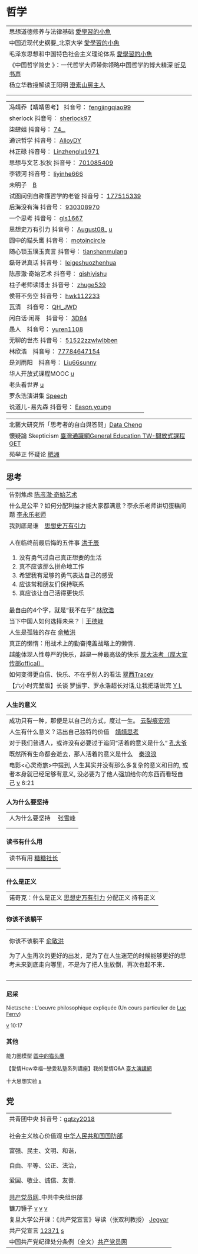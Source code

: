 # 哲学

|                                                                                                        |
| ------------------------------------------------------------------------------------------------------ |
| 思想道德修养与法律基础 [愛學習的小魚](https://www.youtube.com/playlist?list=PLQffpq8PoFDyixmqoppuvNpQQoc6JgGi9)         |
| 中国近现代史纲要\_北京大学 [愛學習的小魚](https://www.youtube.com/playlist?list=PLQffpq8PoFDxpoMwnisy3nAC\_B8ZmpuuP)     |
| 毛泽东思想和中国特色社会主义理论体系 [愛學習的小魚](https://www.youtube.com/playlist?list=PLQffpq8PoFDzZ3J9SGcGAlXfW5om\_sF-w) |
| 《中国哲学简史 》：一代哲学大师带你领略中国哲学的博大精深 [听见书声](https://www.youtube.com/watch?v=6uA7WpNTvlY)                      |
| 杨立华教授解读王阳明 [澄素山房主人](https://www.youtube.com/watch?v=FaCk71\_q4O0)                                      |
|                                                                                                        |
|                                                                                                        |

|                                                                                                                                                                                                                                                                                                                                                              |
| ------------------------------------------------------------------------------------------------------------------------------------------------------------------------------------------------------------------------------------------------------------------------------------------------------------------------------------------------------------ |
| 冯靖乔【靖靖思考】 抖音号： [fengjingqiao99](https://www.douyin.com/user/MS4wLjABAAAAerA6dCI8nbtVFRJPh0yLStwPZfES9vRzKeUsdADNpB4?author\_id=88877039051\&enter\_from=video\_detail\&enter\_method=video\_title\&from\_gid=7002992332815584550\&group\_id=7002992332815584550\&log\_pb=%7B%22impr\_id%22%3A%222021100907475201021207219453131843%22%7D)                    |
| sherlock 抖音号： [sherlock97](https://www.douyin.com/user/MS4wLjABAAAAifWqZtY1vcftF5--FfEhuBgrvWRTTC4RAMyU7N5qxQM?author\_id=99327313958\&enter\_from=video\_detail\&enter\_method=video\_title\&from\_gid=6933930679499640077\&group\_id=6933930679499640077\&log\_pb=%7B%22impr\_id%22%3A%22021633805905394fdbddc0300fff0010a8971da000000247d54aa%22%7D)      |
| 柒肆姐 抖音号： [74\_.](https://www.douyin.com/user/MS4wLjABAAAA3jBulQCKUEm2qsj67djetMhOl2QlapvafS3kxhDqdAE?author\_id=69648476450\&enter\_from=video\_detail\&enter\_method=video\_title\&from\_gid=6933035876838690051\&group\_id=6933035876838690051\&log\_pb=%7B%22impr\_id%22%3A%22021633806027897fdbddc0200ff2f010a97b7190000018132bc3a%22%7D)                |
| 通识哲学 抖音号： [AlloyDY](https://www.douyin.com/user/MS4wLjABAAAA1eF2t7bgLmPl4oxUjLg53nadHJZBejA2EhMhlEzPCz8?author\_id=103519779655\&enter\_from=video\_detail\&enter\_method=video\_title\&from\_gid=6933572150238383374\&group\_id=6933572150238383374\&log\_pb=%7B%22impr\_id%22%3A%22021633805989876fdbd400a040000000a70260d000000568a3686%22%7D)            |
| 林正碌 抖音号： [Linzhenglu1971](https://www.douyin.com/user/MS4wLjABAAAAjw\_jR3MPIsW0FFfATQJ9F78J4ZS\_Y81oZI3WxffO4zY?author\_id=989215220053707\&enter\_from=video\_detail\&enter\_method=video\_title\&from\_gid=6905753575511559431\&group\_id=6905753575511559431\&log\_pb=%7B%22impr\_id%22%3A%22021633809254050fdbddc0100fff0030a0a32d40000001235c6d1%22%7D) |
| 思想与文艺.狄狄 抖音号： [701085409](https://www.douyin.com/user/MS4wLjABAAAA7jZY6xUSM\_687apaTtr5\_RbHP1rvvzvoFjRcrEG9PsU?author\_id=94011196079\&enter\_from=video\_detail\&enter\_method=video\_title\&from\_gid=6888222722963377421\&group\_id=6888222722963377421\&log\_pb=%7B%22impr\_id%22%3A%22021633809588399fdbddc0200fff0050a14149300000005ff5516%22%7D)     |
| 李银河 抖音号： [liyinhe666](https://www.douyin.com/user/MS4wLjABAAAAkopeBp7qsqDCt3F9RlKE8kcjDpDC-WX2FTupkreEYzc?enter\_from=follow\&enter\_method=video\_title\&from\_gid=7016219919452769572\&is\_full\_screen=0)                                                                                                                                                 |
| 未明子　[B](https://space.bilibili.com/23191782?from=search\&seid=1519652008618083557\&spm\_id\_from=333.337.0.0)                                                                                                                                                                                                                                                |
| 试图问倒自称懂哲学的老爸 抖音号： [177515339](https://www.douyin.com/user/MS4wLjABAAAAEUen15u4LPRujETJ8AkLbMhCwztwTjajQTCxiCVKXYQ?enter\_from=recommend\&enter\_method=video\_title\&from\_gid=7017283690359295245\&is\_full\_screen=0)                                                                                                                                      |
| 后海没有海 抖音号： [930308970](https://www.douyin.com/user/MS4wLjABAAAA4RTHKXhO7HlVPAvEZ9ybP6lATA\_OTDaSZMtYwGEFbXA?enter\_from=recommend\&enter\_method=video\_title\&from\_gid=6981385425050996005\&is\_full\_screen=0)                                                                                                                                            |
| 一个思考 抖音号： [gls1667](https://www.douyin.com/user/MS4wLjABAAAAOsiDXv3UWsE4KC0qnk0yoNRP9lbe93v9MuOsFEu0J6BT0Vlv\_sPK34NvEO9CU7dx?enter\_from=recommend\&enter\_method=video\_title\&from\_gid=7007011813522951464\&is\_full\_screen=0)                                                                                                                          |
| 思想史万有引力 抖音号： [August08\_](https://www.douyin.com/user/MS4wLjABAAAAlpQnZ6TtSPrGf26dfMLgFB8XMbcOGE69ZLtGwfZOghQ?enter\_from=recommend\&enter\_method=video\_title\&from\_gid=7008832496410447134\&is\_full\_screen=0)   [u](https://www.youtube.com/channel/UC7q3cI50HATkkuSIvzEeZmw)                                                                          |
| 圆中的猫头鹰 抖音号： [motoincircle](https://www.douyin.com/user/MS4wLjABAAAA9v-ve\_UHoqbKFNoBtQaFzRqRnel0LO5iagq6Azskot8?author\_id=3512160246\&enter\_from=recommend\&enter\_method=comment\&from\_gid=7018164642350468388\&group\_id=7018164642350468388\&log\_pb=%7B%22impr\_id%22%3A%2220211013084019010212198051520E6678%22%7D)                                  |
| 随心锁玉璞玉真言 抖音号： [tianshanmulang](https://www.douyin.com/user/MS4wLjABAAAA2hUYuYyOWOMnEtjxmOYgBsg3r2pnntM1zEKY7BWA\_yTHq2l\_okPAc8Bc1Xqi3c4B?enter\_from=recommend\&enter\_method=video\_title\&from\_gid=7016909449537359135\&is\_full\_screen=0)                                                                                                              |
| 磊哥说真话 抖音号： [leigeshuozhenhua](https://www.douyin.com/user/MS4wLjABAAAAPmUhSkrZ2MpkEYSWmAiR0xP-pxT1ut092AmLTfek8Yz3qJm6w-mq008E4rBBIEbw)                                                                                                                                                                                                                      |
| 陈彦澈·奇始艺术 抖音号： [qishiyishu](https://www.douyin.com/user/MS4wLjABAAAA10SeMVED-1B3GvsJeGFNSEPj9ymz511t8fsvC63mGog)                                                                                                                                                                                                                                              |
| 柱子老师读博士 抖音号： [zhuge539](https://www.douyin.com/user/MS4wLjABAAAAY6Lkq-w1IjdPEZkJSdA5mVosUoZZlZTT500Jz2ur3Tk)                                                                                                                                                                                                                                                 |
| 侯哥不务空 抖音号： [hwk112233](https://www.douyin.com/user/MS4wLjABAAAA88h0JSM8jNHkoonP2Za8cSPMY12PBoRbBzC2d0AFtkg)                                                                                                                                                                                                                                                  |
| 瓦清　抖音号： [QH\_JWD](https://www.douyin.com/user/MS4wLjABAAAAHMaL9TJ8MBYv0atQVs48h5YK1L6M4kUAaF-YJxj7JpI)                                                                                                                                                                                                                                                       |
| 闲白话·闲哥　抖音号： [3D94](https://www.douyin.com/user/MS4wLjABAAAAyl-u3KHFUMIy7IG-MbKDxIf6lzy7kbQIoSHbrXSAc1g)                                                                                                                                                                                                                                                      |
| 愚人　抖音号： [yuren1108](https://www.douyin.com/user/MS4wLjABAAAAfT5DrjqE6N-ykgKjalMds0o-ZTzpWYJIqxzIuJmU4Ms)                                                                                                                                                                                                                                                     |
| 无聊的世杰 抖音号： [51522zzwlwlbben](https://www.douyin.com/user/MS4wLjABAAAAAG-oexuMGbRmtOSt4f7Y5fHWRnf\_W051LXBmn6ni33E)                                                                                                                                                                                                                                           |
| 林欣浩　抖音号： [77784647154](https://www.douyin.com/user/MS4wLjABAAAAEoqdv9k1VmC6SUUiJP3WQC9TyMD5rJcN-UP6GndRWek0GZEIQaD0G2NBIng9b2KL)                                                                                                                                                                                                                             |
| 是刘雨阳　抖音号： [Liu66sunny](https://www.douyin.com/user/MS4wLjABAAAAU08wGQ2lsP7aAUYUtuU8616md2RBhWiM69Ckw9tsvX9kAXcmlpwV54ub2kmcDZqW)                                                                                                                                                                                                                             |
| 华人开放式课程MOOC [u](https://www.youtube.com/c/%E5%8D%8E%E4%BA%BA%E5%BC%80%E6%94%BE%E5%BC%8F%E8%AF%BE%E7%A8%8BMOOC/playlists)                                                                                                                                                                                                                                     |
| 老头看世界 [u](https://www.youtube.com/user/xiangchenqian/videos)                                                                                                                                                                                                                                                                                                 |
| 罗永浩演讲集 [Speech](https://www.youtube.com/playlist?list=PLzRiKnAQLCF\_Sn1PQM7oHAqiLhvG2fWZ4)                                                                                                                                                                                                                                                                   |
| 说道儿-易先森 抖音号： [Eason.young](https://www.douyin.com/user/MS4wLjABAAAA76wQCegTXNQFz5ru9gbSWYhlAK73KrGwreymlqHAijc)                                                                                                                                                                                                                                              |

|                                                                                                                                  |
| -------------------------------------------------------------------------------------------------------------------------------- |
| 北藝大研究所「思考者的自白與答問」[Data Cheng](https://www.youtube.com/playlist?list=PL3B27C4D442EAF880)                                          |
| 懷疑論 Skepticism [臺灣通識網General Education TW-開放式課程GET](https://www.youtube.com/playlist?list=PLfS0WrMWEu\_72nxcEQ7dmK\_MC\_dkW16Sy) |
| 苑举正 怀疑论 [肥洲](https://www.youtube.com/watch?v=Ksvp0pr0GO8)                                                                        |

## 思考

|                                                                                                                                                                                                             |
| ----------------------------------------------------------------------------------------------------------------------------------------------------------------------------------------------------------- |
| 告别焦虑 [陈彦澈·奇始艺术](https://www.douyin.com/video/7028474340458974494)                                                                                                                                           |
| 什么是公平？如何分配利益才能大家都满意？李永乐老师讲切蛋糕问题 [李永乐老师](https://www.youtube.com/watch?v=I8d13Jxzafk)                                                                                                                        |
| 我到底是谁　[思想史万有引力](https://www.douyin.com/video/7031843071092477188)                                                                                                                                           |
| <p>人在临终前最后悔的五件事 <a href="https://www.douyin.com/video/6919026319313341703">洪千辰</a></p><ol><li>没有勇气过自己真正想要的生活</li><li>真不应该那么拼命地工作</li><li>希望我有足够的勇气表达自己的感受</li><li>应该常和朋友们保持联系</li><li>真应该让自己活得更快乐</li></ol> |
| 最自由的4个字，就是“我不在乎” [林欣浩](https://www.douyin.com/video/7025915204437413134)                                                                                                                                    |
| 当下中国人如何选择未来？｜[王德峰](https://www.youtube.com/watch?v=ZXNNWBcq1g8)                                                                                                                                             |
| 人生是孤独的存在 [俞敏洪](https://www.douyin.com/video/7038613488536800546)                                                                                                                                            |
| 真正的懒惰：用战术上的勤奋掩盖战略上的懒惰．                                                                                                                                                                                      |
| 越能体现人性尊严的快乐，越是一种最高级的快乐 [厚大法考（厚大宣传部offical）](https://www.youtube.com/watch?v=UBbQjYiD4X0\&t=181s)                                                                                                            |
| 如何变得更自信、快乐、不在乎别人的看法 [翠西Tracey](https://www.youtube.com/watch?v=J0F9SS182YA)                                                                                                                                 |
| 【六小时完整版】长谈 罗振宇、罗永浩超长对话,让我把话说完 [Y L](https://www.youtube.com/watch?v=Hyg3y-Q\_C-U)                                                                                                                           |

### 人生的意义

|                                                                                                                                                                              |
| ---------------------------------------------------------------------------------------------------------------------------------------------------------------------------- |
| 成功只有一种，那便是以自己的方式，度过一生。 [云裂痕宏观](https://www.douyin.com/video/7026335668942998791)                                                                                             |
| 人生有什么意义？活出自己独特的价值　[靖靖思考](https://www.douyin.com/video/6992233566096592135)                                                                                                   |
| 对于我们普通人，或许没有必要过于追问“活着的意义是什么”  [孔大爷](https://www.douyin.com/video/7027039451528432933)                                                                                        |
| 既然所有生命都会逝去，那人活着的意义是什么　[秦浪浪](https://www.douyin.com/video/7030009125509565708)                                                                                                |
| 电影<心灵奇旅>中提到, 人生其实并没有那么多复杂的意义和目的, 或者本身就已经足够有意义, 没必要为了他人强加给你的东西而看轻自己 [v](https://www.youtube.com/watch?v=OPUIS4bsgC4\&list=PL\_vnK3eljH1loN-Gn8iAt-0mUbKFRzErU\&index=39) 6:21 |

### 人为什么要坚持

|                                                                                                                          |
| ------------------------------------------------------------------------------------------------------------------------ |
| 人为什么要坚持 　[张雪峰](https://www.douyin.com/user/MS4wLjABAAAA3hAMHXMzrTFsKBGuPjShLlgl7itSpb1GxMJ-TeQMVcigF9R467EyWHgTLAdVCyyt) |
|                                                                                                                          |
|                                                                                                                          |

### 读书有什么用

|                                                               |
| ------------------------------------------------------------- |
| 读书有用 [糖糖社长](https://www.douyin.com/video/7018374775898672392) |
|                                                               |
|                                                               |

### 什么是正义

|                                                                                   |
| --------------------------------------------------------------------------------- |
| 诺奇克：什么是正义  [思想史万有引力](https://www.douyin.com/video/7004841891829239052)  分配正义 持有正义 |
|                                                                                   |

### 你该不该躺平

|                                                                                                                                                  |
| ------------------------------------------------------------------------------------------------------------------------------------------------ |
| <p>你该不该躺平 <a href="https://www.douyin.com/video/7025634545143794978">俞敏洪</a></p><p>为了人生再次的更好的出发，是为了在人生迷茫的时候能够更好的思考未来到底走向哪里，不是为了把人生放倒，再次也起不来．</p> |
|                                                                                                                                                  |
|                                                                                                                                                  |

### 尼采

Nietzsche : L'oeuvre philosophique expliquée (Un cours particulier de [Luc Ferry](https://www.youtube.com/playlist?list=OLAK5uy\_mPsAOIG\_-BR6\_zct4j0bez-PfKcnMju0g))

[v](https://www.youtube.com/watch?v=DC4X9utorgM) 10:17

### 其他

能力圈模型 [圆中的猫头鹰](https://www.douyin.com/video/7063389365640236319)

【愛情How幸福─戀愛私塾系列講座】我的愛情Q\&A [臺大演講網](https://www.youtube.com/watch?v=QHAl0V-MwMc)

十大思想实验 [s](https://baike.baidu.com/item/%E5%8D%81%E5%A4%A7%E6%80%9D%E6%83%B3%E5%AF%A6%E9%A9%97/9828895)

## 党

|                                                                                                                                                                        |
| ---------------------------------------------------------------------------------------------------------------------------------------------------------------------- |
| 共青团中央 抖音号：[gqtzy2018](https://www.douyin.com/user/MS4wLjABAAAAReXxwTVnBAfcJ6-JIQRd4ZrCjxqrWi-cnT8kvK5zinc)                                                             |
| <p>社会主义核心价值观         <a href="http://www.mod.gov.cn/jmsd/2019-12/01/content_4856014.htm">中华人民共和国国防部</a></p><p>富强、民主、文明、和谐，</p><p>自由、平等、公正、法治，</p><p>爱国、敬业、诚信、友善.</p>   |
| [共产党员网](https://www.12371.cn/)\_中共中央组织部                                                                                                                                |
| 镰刀锤子 [v](https://www.douyin.com/video/7110142886057938212) [v](https://www.douyin.com/video/7083812775654427916) [v](https://www.douyin.com/video/7083723256548642080) |
| 复旦大学公开课：《共产党宣言》导读（张双利教授） [Jegvar](https://www.bilibili.com/video/BV11t411C7Lk/)                                                                                        |
| 共产党宣言 [12371](https://www.12371.cn/special/gcdxy/)  [s](https://news.12371.cn/2018/04/24/ARTI1524553638408468.shtml#1872dwbxy)                                         |
| 中国共产党纪律处分条例（全文）[共产党员网](https://www.12371.cn/2018/08/27/ARTI1535321642505383.shtml)                                                                                     |

